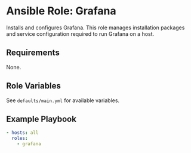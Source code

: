 # Ansible Role: Grafana

Installs and configures Grafana. This role manages installation packages and service configuration required to run Grafana on a host.

## Requirements

None.

## Role Variables

See `defaults/main.yml` for available variables.

## Example Playbook

```yaml
- hosts: all
  roles:
    - grafana
```
